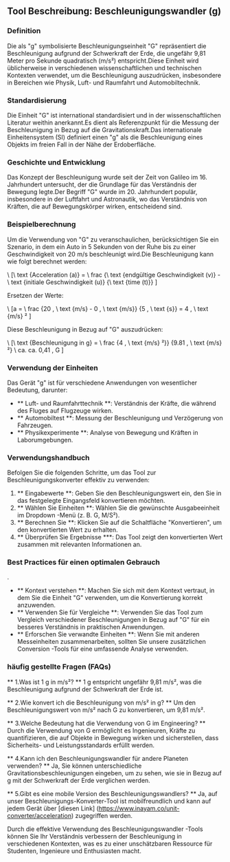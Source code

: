 ## Tool Beschreibung: Beschleunigungswandler (g)

### Definition
Die als "g" symbolisierte Beschleunigungseinheit "G" repräsentiert die Beschleunigung aufgrund der Schwerkraft der Erde, die ungefähr 9,81 Meter pro Sekunde quadratisch (m/s²) entspricht.Diese Einheit wird üblicherweise in verschiedenen wissenschaftlichen und technischen Kontexten verwendet, um die Beschleunigung auszudrücken, insbesondere in Bereichen wie Physik, Luft- und Raumfahrt und Automobiltechnik.

### Standardisierung
Die Einheit "G" ist international standardisiert und in der wissenschaftlichen Literatur weithin anerkannt.Es dient als Referenzpunkt für die Messung der Beschleunigung in Bezug auf die Gravitationskraft.Das internationale Einheitensystem (SI) definiert einen "g" als die Beschleunigung eines Objekts im freien Fall in der Nähe der Erdoberfläche.

### Geschichte und Entwicklung
Das Konzept der Beschleunigung wurde seit der Zeit von Galileo im 16. Jahrhundert untersucht, der die Grundlage für das Verständnis der Bewegung legte.Der Begriff "G" wurde im 20. Jahrhundert populär, insbesondere in der Luftfahrt und Astronautik, wo das Verständnis von Kräften, die auf Bewegungskörper wirken, entscheidend sind.

### Beispielberechnung
Um die Verwendung von "G" zu veranschaulichen, berücksichtigen Sie ein Szenario, in dem ein Auto in 5 Sekunden von der Ruhe bis zu einer Geschwindigkeit von 20 m/s beschleunigt wird.Die Beschleunigung kann wie folgt berechnet werden:

\ [\ text {Acceleration (a)} = \ frac {\ text {endgültige Geschwindigkeit (v)} - \ text {initiale Geschwindigkeit (u)} {\ text {time (t)}} \]

Ersetzen der Werte:

\ [a = \ frac {20 \, \ text {m/s} - 0 \, \ text {m/s}} {5 \, \ text {s}} = 4 \, \ text {m/s} ² \]

Diese Beschleunigung in Bezug auf "G" auszudrücken:

\ [\ text {Beschleunigung in g} = \ frac {4 \, \ text {m/s} ²}} {9.81 \, \ text {m/s} ²} \ ca. ca. 0,41 \, G \]

### Verwendung der Einheiten
Das Gerät "g" ist für verschiedene Anwendungen von wesentlicher Bedeutung, darunter:

- ** Luft- und Raumfahrttechnik **: Verständnis der Kräfte, die während des Fluges auf Flugzeuge wirken.
- ** Automobiltest **: Messung der Beschleunigung und Verzögerung von Fahrzeugen.
- ** Physikexperimente **: Analyse von Bewegung und Kräften in Laborumgebungen.

### Verwendungshandbuch
Befolgen Sie die folgenden Schritte, um das Tool zur Beschleunigungskonverter effektiv zu verwenden:

1. ** Eingabewerte **: Geben Sie den Beschleunigungswert ein, den Sie in das festgelegte Eingangsfeld konvertieren möchten.
2. ** Wählen Sie Einheiten **: Wählen Sie die gewünschte Ausgabeeinheit im Dropdown -Menü (z. B. G, M/S²).
3. ** Berechnen Sie **: Klicken Sie auf die Schaltfläche "Konvertieren", um den konvertierten Wert zu erhalten.
4. ** Überprüfen Sie Ergebnisse ***: Das Tool zeigt den konvertierten Wert zusammen mit relevanten Informationen an.

### Best Practices für einen optimalen Gebrauch
.
- ** Kontext verstehen **: Machen Sie sich mit dem Kontext vertraut, in dem Sie die Einheit "G" verwenden, um die Konvertierung korrekt anzuwenden.
- ** Verwenden Sie für Vergleiche **: Verwenden Sie das Tool zum Vergleich verschiedener Beschleunigungen in Bezug auf "G" für ein besseres Verständnis in praktischen Anwendungen.
- ** Erforschen Sie verwandte Einheiten **: Wenn Sie mit anderen Messeinheiten zusammenarbeiten, sollten Sie unsere zusätzlichen Conversion -Tools für eine umfassende Analyse verwenden.

### häufig gestellte Fragen (FAQs)

** 1.Was ist 1 g in m/s²? **
1 g entspricht ungefähr 9,81 m/s², was die Beschleunigung aufgrund der Schwerkraft der Erde ist.

** 2.Wie konvert ich die Beschleunigung von m/s² in g? **
Um den Beschleunigungswert von m/s² nach G zu konvertieren, um 9,81 m/s².

** 3.Welche Bedeutung hat die Verwendung von G im Engineering? **
Durch die Verwendung von G ermöglicht es Ingenieuren, Kräfte zu quantifizieren, die auf Objekte in Bewegung wirken und sicherstellen, dass Sicherheits- und Leistungsstandards erfüllt werden.

** 4.Kann ich den Beschleunigungswandler für andere Planeten verwenden? **
Ja, Sie können unterschiedliche Gravitationsbeschleunigungen eingeben, um zu sehen, wie sie in Bezug auf g mit der Schwerkraft der Erde verglichen werden.

** 5.Gibt es eine mobile Version des Beschleunigungswandlers? **
Ja, auf unser Beschleunigungs-Konverter-Tool ist mobilfreundlich und kann auf jedem Gerät über [diesen Link] (https://www.inayam.co/unit-converter/acceleration) zugegriffen werden.

Durch die effektive Verwendung des Beschleunigungswandler -Tools können Sie Ihr Verständnis verbessern der Beschleunigung in verschiedenen Kontexten, was es zu einer unschätzbaren Ressource für Studenten, Ingenieure und Enthusiasten macht.